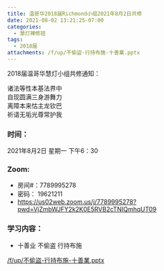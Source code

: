 ```yaml
---
title: 温哥华2018届Richmond小组2021年8月2日共修
date: 2021-08-02 13:21:25-07:00
categories:
  - 慧灯禅修班
tags:
  - 2018届
attachments: /f/up/不偷盜-行持布施-十善業.pptx
---
```

2018届温哥华慧灯小组共修通知：

诸法等性本基法界中\
自现圆满三身游舞力\
离障本来怙主龙钦巴\
祈请无垢光尊常护我  

### 时间：

2021年8月2日 星期一 下午6：30

### Zoom:

* 房间#：7789995278 
* 密码： 19621211
* <https://us02web.zoom.us/j/7789995278?pwd=VjZmbWJFY2k2K0E5RVB2cTNIQmhqUT09>

### 学习内容：

* 十善业 不偷盗 行持布施

[/f/up/不偷盜-行持布施-十善業.pptx](/f/up/不偷盜-行持布施-十善業.pptx)
